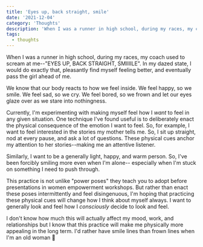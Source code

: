 ```yaml
---
title: 'Eyes up, back straight, smile'
date: '2021-12-04'
category: 'Thoughts'
description: 'When I was a runner in high school, during my races, my coach used to scream at me--"EYES UP, BACK STRAIGHT, SMIIIILE". In my dazed state, I would do exactly that, pleasantly find myself feeling better, and eventually pass the girl ahead of me.'
tags:
  - thoughts
---
```


When I was a runner in high school, during my races, my coach used to scream at me--"EYES UP, BACK STRAIGHT, SMIIIILE". In my dazed state, I would do exactly that, pleasantly find myself feeling better, and eventually pass the girl ahead of me.

We know that our body reacts to how we feel inside. We feel happy, so we smile. We feel sad, so we cry. We feel bored, so we frown and let our eyes glaze over as we stare into nothingness.

Currently, I'm experimenting with making myself feel how I _want_ to feel in any given situation. One technique I've found useful is to deliberately enact the physical consequence of the emotion I want to feel. So, for example, I want to feel interested in the stories my mother tells me. So, I sit up straight, nod at every pause, and ask a lot of questions. These physical cues anchor my attention to her stories--making me an attentive listener.

Similarly, I want to be a generally light, happy, and warm person. So, I've been forcibly smiling more even when I'm alone-- especially when I'm stuck on something I need to push through.

This practice is not unlike "power poses" they teach you to adopt before presentations in women empowerment workshops. But rather than enact these poses intermittently and feel disingenuous, I'm hoping that practicing these physical cues will change how I think about myself always. I want to generally look and feel how I _consciously_ decide to look and feel.

I don't know how much this will actually affect my mood, work, and relationships but I know that this practice will make me physically more appealing in the long term. I'd rather have smile lines than frown lines when I'm an old woman 👵
